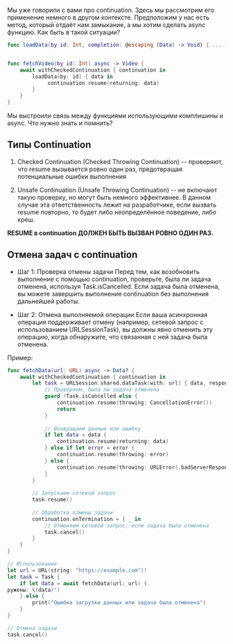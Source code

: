 Мы уже говорили с вами про continuation. Здесь мы рассмотрим его применение немного в другом контексте.
Предположим у нас есть метод, который отдаёт нам замыкание, а мы хотим сделать async функцию. Как быть в такой ситуации?

```swift
func loadData(by id: Int, completion: @escaping (Data) -> Void) { ... }


func fetchVideo(by id: Int) async -> Video {
	await withCheckedContinuation { continuation in
		loadData(by: id) { data in
			 continuation.resume(returning: data)
		}
	}
}
```
Мы выстроили связь между функциями использующими комплишины и async. Что нужно знать и помнить?

## Типы Continuation

1) Checked Continuation (Checked Throwing Continuation) -- проверяют, что resume вызывается ровно один раз, предотвращая потенциальные ошибки выполнения
   
2) Unsafe Continuation (Unsafe Throwing Continuation) -- не включают такую проверку, но могут быть немного эффективнее. В данном случае эта ответственность лежит на разработчике, если вызвать resume повторно, то будет либо неопределённое поведение, либо креш.

**RESUME в continuation ДОЛЖЕН БЫТЬ ВЫЗВАН РОВНО ОДИН РАЗ.**

## Отмена задач c continuation

- Шаг 1: Проверка отмены задачи
	  Перед тем, как возобновить выполнение с помощью continuation, проверьте, была ли задача отменена, используя Task.isCancelled. Если задача была отменена, вы можете завершить выполнение continuation без выполнения дальнейшей работы.

-  Шаг 2: Отмена выполняемой операции
	  Если ваша асинхронная операция поддерживает отмену (например, сетевой запрос с использованием URLSessionTask), вы должны явно отменить эту операцию, когда обнаружите, что связанная с ней задача была отменена.


Пример:

```swift
func fetchData(url: URL) async -> Data? {
    await withCheckedContinuation { continuation in
        let task = URLSession.shared.dataTask(with: url) { data, response, error in
            // Проверяем, была ли задача отменена
            guard !Task.isCancelled else {
                continuation.resume(throwing: CancellationError())
                return
            }
            
            // Возвращаем данные или ошибку
            if let data = data {
                continuation.resume(returning: data)
            } else if let error = error {
                continuation.resume(throwing: error)
            } else {
                continuation.resume(throwing: URLError(.badServerResponse))
            }
        }
        
        // Запускаем сетевой запрос
        task.resume()
        
        // Обработка отмены задачи
        continuation.onTermination = { _ in
            // Отменяем сетевой запрос, если задача была отменена
            task.cancel()
        }
    }
}

// Использование
let url = URL(string: "https://example.com")!
let task = Task {
    if let data = await fetchData(url: url) {
ружены: \(data)")
    } else {
        print("Ошибка загрузки данных или задача была отменена")
    }
}

// Отмена задачи
task.cancel()
```